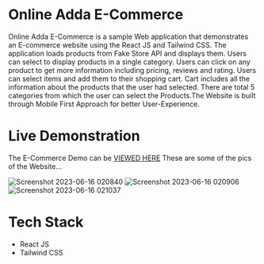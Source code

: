# Online Adda E-Commerce
Online Adda E-Commerce is a sample Web application that demonstrates an E-commerce website using the React JS and Tailwind CSS. The application loads products from Fake Store API and displays them. Users can select to display products in a single category. Users can click on any product to get more information including pricing, reviews and rating. Users can select items and add them to their shopping cart. Cart includes all the information about the products that the user had selected. There are total 5 categories from which the user can select the Products.The Website is built through Mobile First Approach for better User-Experience.

# Live Demonstration
The E-Commerce Demo can be [VIEWED HERE](https://jimishkhokhar.github.io/Online-Adda-E-Commerce/) 
These are some of the pics of the Website...

![Screenshot 2023-06-16 020840](https://github.com/JimishKhokhar/Online-Adda-E-Commerce/assets/123265441/4c9d6a4b-feef-445c-ba28-da9ff16b3d0f)
![Screenshot 2023-06-16 020906](https://github.com/JimishKhokhar/Online-Adda-E-Commerce/assets/123265441/98d2ab50-7106-4c23-80b9-6467f4f7c68d)
![Screenshot 2023-06-16 021037](https://github.com/JimishKhokhar/Online-Adda-E-Commerce/assets/123265441/f1479095-1de7-4102-998c-d8c5b0493a8e)
# Tech Stack
* React JS
* Tailwind CSS


